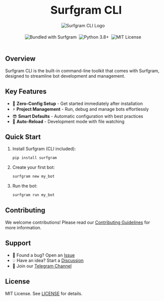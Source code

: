 <div align="center" style="width: 100%; overflow-x: auto; margin: 0 auto;">
  <div style="text-align: center; padding: 0 10px; width: 100%;">
    <h1 style="font-size: clamp(24px, 5vw, 36px); margin: 0 auto;">Surfgram CLI</h1>
  </div>

  <div style="display: flex; justify-content: center; margin: 20px auto; width: 100%;">
    <img src="./assets/surfgram_cli_logo.svg" alt="Surfgram CLI Logo" style="max-width: 100%; height: auto; display: block;">
  </div>

  <div style="text-align: center; margin: 20px auto; width: 100%;">
    <p style="display: flex; flex-wrap: wrap; justify-content: center; gap: 8px; margin: 0;">
      <img src="https://img.shields.io/badge/Bundled%20with-Surfgram-blue" alt="Bundled with Surfgram">
      <img src="https://img.shields.io/badge/Python-3.8%2B-blue" alt="Python 3.8+">
      <img src="https://img.shields.io/badge/License-MIT-green" alt="MIT License">
    </p>
  </div>
</div>

## Overview

Surfgram CLI is the built-in command-line toolkit that comes with Surfgram, designed to streamline bot development and management.

## Key Features

- 🚀 **Zero-Config Setup** - Get started immediately after installation
- ⚡ **Project Management** - Run, debug and manage bots effortlessly
- 😎 **Smart Defaults** - Automatic configuration with best practices
- 🔄 **Auto-Reload** - Development mode with file watching

## Quick Start

1. Install Surfgram (CLI included):

    ```bash
    pip install surfgram
    ```

2. Create your first bot:

    ```bash
    surfgram new my_bot
    ```

3. Run the bot:

    ```bash
    surfgram run my_bot
    ```

## Contributing

We welcome contributions! Please read our [Contributing Guidelines](https://github.com/surfgram/surfgram-cli/blob/main/CONTRIBUTING.md) for more information.

## Support

- 🐞 Found a bug? Open an [Issue](https://github.com/surfgram/surfgram-cli/issues)
- 💡 Have an idea? Start a [Discussion](https://github.com/surfgram/surfgram-cli/discussions)
- 📮 Join our [Telegram Channel](https://t.me/the_surfgram)

## License

MIT License. See [LICENSE](https://github.com/surfgram/surfgram-cli/blob/main/LICENSE) for details.